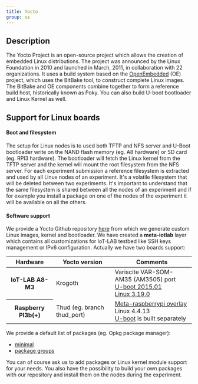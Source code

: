 ```yaml
---
title: Yocto
group: os
---
```


## Description

The Yocto Project is an open-source project which allows the creation of embedded Linux distributions. The project was announced by the Linux Foundation in 2010 and launched in March, 2011, in collaboration with 22 organizations. It uses a build system based on the [OpenEmbedded](https://www.openembedded.org/) (OE) project, which uses the BitBake tool, to construct complete Linux images. The BitBake and OE components combine together to form a reference build host, historically known as Poky. You can also build U-boot bootloader and Linux Kernel as well.


## Support for Linux boards

#### Boot and filesystem

The setup for Linux nodes is to used both TFTP and NFS server and U-Boot bootloader write on the NAND flash memory (eg. A8 hardware) or SD card (eg. RPI3 hardware). The bootloader will fetch the Linux kernel from the TFTP server and the kernel will mount the root filesystem from the NFS server. For each experiment submission a reference filesystem is extracted and used by all Linux nodes of an experiment. It's a volatile filesystem that will be deleted between two experiments. It's important to understand that the same filesystem is shared between all the nodes of an experiment and if for example you install a package on one of the nodes of the experiment it will be available on all the others.


#### Software support

We provide a Yocto Github repository [here](https://github.com/iot-lab/iot-lab-yocto) from which we generate custom Linux images, kernel and bootloader. We have created a **meta-iotlab** layer which contains all customizations for IoT-LAB testbed like SSH keys management or IPv6 configuration. Actually we have two boards support:


<table class="table table-striped">
    <thead>
        <tr>
            <th scope="col">Hardware</th>
            <th scope="col">Yocto version</th>
            <th scope="col">Comments</th>
        </tr>
    </thead>
    <tbody>
        <tr>
            <th>IoT-LAB A8-M3</th>
            <td>Krogoth</td>
            <td>Variscite VAR-SOM-AM35 (AM3505) port<br>
                <a href="https://github.com/iot-lab/iot-lab-uboot/tree/2015.01">U-boot 2015.01</a><br>
                <a href="https://github.com/iot-lab/iot-lab-linux/tree/3.19.0">Linux 3.19.0</a>
            </td>
        </tr>
        <tr>
            <th>Raspberry PI3b(+)</th>
            <td>Thud (eg. branch thud_port)</td>
            <td> <a href="http://git.yoctoproject.org/cgit/cgit.cgi/meta-raspberrypi">Meta-raspberrypi overlay</a><br>
                Linux 4.4.13<br>
                <a href="https://github.com/iot-lab/iot-lab-uboot-rpi3">U-boot</a> is built separately
            </td>
        </tr>
    </tbody>
</table>

We provide a default list of packages (eg. Opkg package manager):

* [minimal](https://github.com/iot-lab/iot-lab-yocto/blob/master/meta-iotlab/recipes-core/images/iotlab-image.inc)
* [package groups](https://github.com/iot-lab/iot-lab-yocto/blob/master/meta-iotlab/recipes-core/packagegroups/linux-node-packagegroup.bb)

You can of course ask us to add packages or Linux kernel module support for your needs. You also have the possibility to build your own packages with our repository and install them on the nodes during the experiment.
